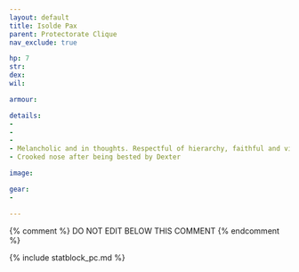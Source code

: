 ```yaml
---
layout: default
title: Isolde Pax
parent: Protectorate Clique
nav_exclude: true

hp: 7
str: 
dex: 
wil: 

armour: 

details:
-
-
-
- Melancholic and in thoughts. Respectful of hierarchy, faithful and virtuous. Around 40 yo.
- Crooked nose after being bested by Dexter

image: 

gear:
- 

---
```


{% comment %}
DO NOT EDIT BELOW THIS COMMENT
{% endcomment %}

{% include statblock_pc.md %}
